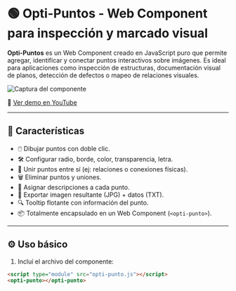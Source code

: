 # 🟢 Opti-Puntos - Web Component para inspección y marcado visual

**Opti-Puntos** es un Web Component creado en JavaScript puro que permite agregar, identificar y conectar puntos interactivos sobre imágenes. Es ideal para aplicaciones como inspección de estructuras, documentación visual de planos, detección de defectos o mapeo de relaciones visuales.

![Captura del componente](https://img.youtube.com/vi/ihLloR8W0uU/maxresdefault.jpg)

🎥 [Ver demo en YouTube](https://youtu.be/ihLloR8W0uU)

---

## 🚀 Características

- 🖱️ Dibujar puntos con doble clic.
- 🛠️ Configurar radio, borde, color, transparencia, letra.
- 🔗 Unir puntos entre sí (ej: relaciones o conexiones físicas).
- 🗑️ Eliminar puntos y uniones.
- 💬 Asignar descripciones a cada punto.
- 💾 Exportar imagen resultante (JPG) + datos (TXT).
- 🔍 Tooltip flotante con información del punto.
- 📦 Totalmente encapsulado en un Web Component (`<opti-punto>`).

---

## ⚙️ Uso básico

1. Incluí el archivo del componente:

```html
<script type="module" src="opti-punto.js"></script>
<opti-punto></opti-punto>

